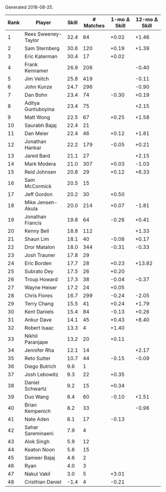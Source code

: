 Generated 2016-08-25.

| Rank | Player              | Skill | # Matches | 1-mo Δ Skill | 12-mo Δ Skill |
|------|---------------------|-------|-----------|--------------|---------------|
|    1 | Rees Sweeney-Taylor |  32.4 |        84 |        +0.02 |         +1.46 |
|    2 | Sam Sternberg       |  30.6 |       120 |        +0.19 |         +1.39 |
|    3 | Eric Katerman       |  30.4 |        17 |        +0.02 |               |
|    4 | Frank Kennamer      |  26.9 |       206 |              |         -0.40 |
|    5 | Jim Veitch          |  25.8 |       419 |              |         -0.11 |
|    6 | John Kunze          |  24.7 |       296 |              |         -0.90 |
|    7 | Dan Bohn            |  23.4 |        74 |        -0.30 |         +0.19 |
|    8 | Aditya Guntuboyina  |  23.4 |        75 |              |         +2.15 |
|    9 | Matt Wong           |  22.5 |        67 |        +0.25 |         +1.58 |
|   10 | Saurabh Bajaj       |  22.4 |        21 |              |               |
|   11 | Dan Meier           |  22.4 |        46 |        +0.12 |         +1.81 |
|   12 | Jonathan Hankar     |  22.2 |       179 |        -0.05 |         +0.21 |
|   13 | Jared Bard          |  21.1 |        27 |              |         +2.15 |
|   14 | Mark Modera         |  21.0 |       307 |        +0.03 |         -1.03 |
|   15 | Reid Johnsen        |  20.8 |        29 |        +0.12 |         +6.33 |
|   16 | Sam McCormick       |  20.5 |        15 |              |               |
|   17 | Jeff Gordon         |  20.2 |        30 |        +0.50 |               |
|   18 | Mike Jensen-Akula   |  20.0 |       214 |        +0.07 |         -1.81 |
|   19 | Jonathan Francis    |  19.8 |        64 |        -0.26 |         +0.41 |
|   20 | Kenny Bell          |  18.8 |       112 |              |         +1.33 |
|   21 | Shaun Lim           |  18.1 |        40 |        -0.08 |         +0.17 |
|   22 | Dror Matalon        |  18.0 |       344 |        -0.31 |         -0.33 |
|   23 | Josh Trauner        |  17.8 |        29 |              |               |
|   24 | Eric Borden         |  17.7 |        28 |        +0.23 |        +13.82 |
|   25 | Subrato Dey         |  17.5 |        26 |        +0.20 |               |
|   26 | Troup Howard        |  17.3 |        38 |        -0.04 |         -0.37 |
|   27 | Wayne Heiser        |  17.2 |        24 |        +0.05 |               |
|   28 | Chris Flores        |  16.7 |       299 |        -0.24 |         -2.05 |
|   29 | Terry Chang         |  15.5 |        41 |        +0.24 |         +1.79 |
|   30 | Kent Daniels        |  15.4 |        84 |        -0.13 |         +0.26 |
|   31 | Ankur Dave          |  14.1 |        45 |        +0.43 |         +8.40 |
|   32 | Robert Isaac        |  13.3 |         4 |        +1.40 |               |
|   33 | Nikhil Paranjape    |  13.2 |        20 |        +0.11 |               |
|   34 | Jennifer Rha        |  12.1 |        14 |              |         +2.17 |
|   35 | Reto Sutter         |  10.7 |        44 |        -0.15 |         -0.09 |
|   36 | Diego Butrich       |   9.6 |         1 |              |               |
|   37 | Josh Lebowitz       |   9.3 |        22 |        +0.35 |               |
|   38 | Daniel Schwartz     |   9.2 |        15 |        +0.34 |               |
|   39 | Duo Wang            |   8.4 |        60 |        -0.10 |         +1.51 |
|   40 | Brian Kempenich     |   8.2 |        33 |              |         -0.96 |
|   41 | Nate Aden           |   8.1 |        17 |        -0.13 |               |
|   42 | Sahar Sareminaeni   |   7.9 |         4 |              |               |
|   43 | Alok Singh          |   5.9 |        12 |              |               |
|   44 | Keaton Noon         |   5.6 |        15 |              |               |
|   45 | Sameer Bajaj        |   4.6 |         2 |              |               |
|   46 | Ryan                |   4.0 |         3 |              |               |
|   47 | Nakul Vakil         |   3.0 |         5 |        +3.01 |               |
|   48 | Cristhian Daniel    |  -1.4 |         4 |        -0.21 |               |